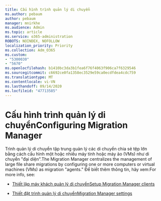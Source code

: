 ```yaml
---
title: Cấu hình trình quản lý di chuyển
ms.author: pebaum
author: pebaum
manager: mnirkhe
ms.audience: Admin
ms.topic: article
ms.service: o365-administration
ROBOTS: NOINDEX, NOFOLLOW
localization_priority: Priority
ms.collection: Adm_O365
ms.custom:
- "5300030"
- "5670"
ms.openlocfilehash: b1410bc3da3b1fea6f76f4063f906ca7f6329546
ms.sourcegitcommit: c6692ce0fa1358ec3529e59ca0ecdfdea4cdc759
ms.translationtype: MT
ms.contentlocale: vi-VN
ms.lasthandoff: 09/14/2020
ms.locfileid: "47713585"
---
```

# <a name="configuring-migration-manager"></a><span data-ttu-id="481a9-102">Cấu hình trình quản lý di chuyển</span><span class="sxs-lookup"><span data-stu-id="481a9-102">Configuring Migration Manager</span></span>

<span data-ttu-id="481a9-103">Trình quản lý di chuyển tập trung quản lý các di chuyển chia sẻ tệp lớn bằng cách cấu hình một hoặc nhiều máy tính hoặc máy ảo (VMs) như di chuyển "đại diện".</span><span class="sxs-lookup"><span data-stu-id="481a9-103">The Migration Manager centralizes the management of large file share migrations by configuring one or more computers or virtual machines (VMs) as migration "agents."</span></span> <span data-ttu-id="481a9-104">Để biết thêm thông tin, hãy xem:</span><span class="sxs-lookup"><span data-stu-id="481a9-104">For more info, see:</span></span>

- [<span data-ttu-id="481a9-105">Thiết lập máy khách quản lý di chuyển</span><span class="sxs-lookup"><span data-stu-id="481a9-105">Setup Migration Manager clients</span></span>](https://docs.microsoft.com/sharepointmigration/mm-setup-clients)

- [<span data-ttu-id="481a9-106">Thiết đặt trình quản lý di chuyển</span><span class="sxs-lookup"><span data-stu-id="481a9-106">Migration Manager settings</span></span>](https://docs.microsoft.com/sharepointmigration/mm-settings)
